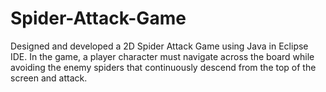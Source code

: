 # Spider-Attack-Game
Designed and developed a 2D Spider Attack Game using Java in Eclipse IDE. In the game, a player character must navigate across the board while avoiding the enemy spiders that continuously descend from the top of the screen and attack.
